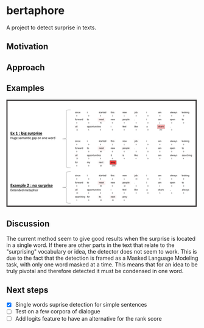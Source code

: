 # bertaphore
A project to detect surprise in texts.

## Motivation

<!-- intended for dialogue analysis bc simple sentences, and the text is more free-->


## Approach 

<!-- describe how is works-->

## Examples
<img src="https://github.com/PierrickLeroy/bertaphore/blob/master/images/readme_images/shark_prey.png" width="500" />

## Discussion

The current method seem to give good results when the surprise is located in a single word. If there are other parts in the text that relate to the "surprising" vocabulary or idea, the detector does not seem to work. This is due to the fact that the detection is framed as a Masked Language Modeling task, with only one word masked at a time. This means that for an idea to be truly pivotal and therefore detected it must be condensed in one word.


## Next steps

- [x] Single words suprise detection for simple sentences
- [ ] Test on a few corpora of dialogue
- [ ] Add logits feature to have an alternative for the rank score
